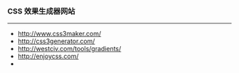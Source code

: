 ### CSS 效果生成器网站
---
* http://www.css3maker.com/
* http://css3generator.com/
* http://westciv.com/tools/gradients/
* http://enjoycss.com/
* 
